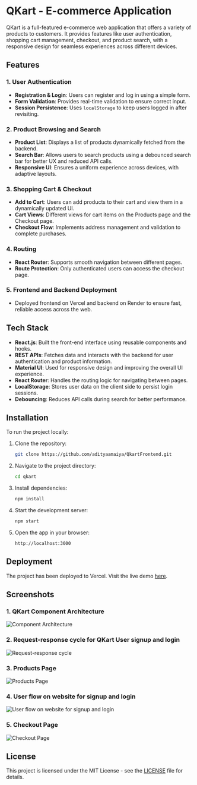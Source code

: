 # QKart - E-commerce Application

QKart is a full-featured e-commerce web application that offers a variety of products to customers. It provides features like user authentication, shopping cart management, checkout, and product search, with a responsive design for seamless experiences across different devices.

## Features

### 1. **User Authentication**

- **Registration & Login**: Users can register and log in using a simple form.
- **Form Validation**: Provides real-time validation to ensure correct input.
- **Session Persistence**: Uses `localStorage` to keep users logged in after revisiting.

### 2. **Product Browsing and Search**

- **Product List**: Displays a list of products dynamically fetched from the backend.
- **Search Bar**: Allows users to search products using a debounced search bar for better UX and reduced API calls.
- **Responsive UI**: Ensures a uniform experience across devices, with adaptive layouts.

### 3. **Shopping Cart & Checkout**

- **Add to Cart**: Users can add products to their cart and view them in a dynamically updated UI.
- **Cart Views**: Different views for cart items on the Products page and the Checkout page.
- **Checkout Flow**: Implements address management and validation to complete purchases.

### 4. **Routing**

- **React Router**: Supports smooth navigation between different pages.
- **Route Protection**: Only authenticated users can access the checkout page.

### 5. **Frontend and Backend Deployment**
- Deployed frontend on Vercel and backend on Render to ensure fast, reliable access across the web.

## Tech Stack

- **React.js**: Built the front-end interface using reusable components and hooks.
- **REST APIs**: Fetches data and interacts with the backend for user authentication and product information.
- **Material UI**: Used for responsive design and improving the overall UI experience.
- **React Router**: Handles the routing logic for navigating between pages.
- **LocalStorage**: Stores user data on the client side to persist login sessions.
- **Debouncing**: Reduces API calls during search for better performance.

## Installation

To run the project locally:

1. Clone the repository:
   ```bash
   git clone https://github.com/adityaamaiya/QkartFrontend.git
   ```

2. Navigate to the project directory:
   ```bash
   cd qkart
   ```

3. Install dependencies:
   ```bash
   npm install
   ```

4. Start the development server:
   ```bash
   npm start
   ```

5. Open the app in your browser:
   ```
   http://localhost:3000
   ```

## Deployment

The project has been deployed to Vercel. Visit the live demo [here](https://qkart-frontend-six-chi.vercel.app/).

## Screenshots

### 1. QKart Component Architecture

![Component Architecture](https://i.imgur.com/vpH1zXv.png)

### 2. Request-response cycle for QKart User signup and login

![Request-response cycle](https://i.imgur.com/jW5xf9K.png)

### 3. Products Page

![Products Page](https://i.imgur.com/0pCUvWm.png)

### 4. User flow on website for signup and login

![User flow on website for signup and login](https://i.imgur.com/dGjH0Zx.png)

### 5. Checkout Page

![Checkout Page](https://i.imgur.com/UgVSU3i.png)

## License

This project is licensed under the MIT License - see the [LICENSE](LICENSE) file for details.
